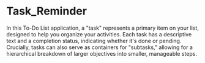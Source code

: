 # Task_Reminder


In this To-Do List application, a "task" represents a primary item on your list, designed to help you organize your activities. Each task has a descriptive text and a completion status, indicating whether it's done or pending. Crucially, tasks can also serve as containers for "subtasks," allowing for a hierarchical breakdown of larger objectives into smaller, manageable steps.
